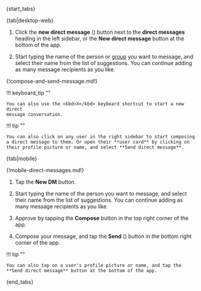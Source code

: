 {start_tabs}

{tab|desktop-web}

1. Click the **new direct message** (<i class="zulip-icon zulip-icon-square-plus"></i>)
   button next to the **direct messages** heading in the left sidebar, or
   the **New direct message** button at the bottom of the app.

1. Start typing the name of the person or [group](/help/user-groups) you want to
   message, and select their name from the list of suggestions. You can continue
   adding as many message recipients as you like.

{!compose-and-send-message.md!}

!!! keyboard_tip ""

    You can also use the <kbd>X</kbd> keyboard shortcut to start a new direct
    message conversation.

!!! tip ""

    You can also click on any user in the right sidebar to start composing
    a direct message to them. Or open their **user card** by clicking on
    their profile picture or name, and select **Send direct message**.

{tab|mobile}

{!mobile-direct-messages.md!}

1. Tap the **New DM** button.

1. Start typing the name of the person you want to message, and
   select their name from the list of suggestions. You can continue
   adding as many message recipients as you like.

1. Approve by tapping the **Compose** button in the top right corner of the app.

1. Compose your message, and tap the **Send**
   (<i class="zulip-icon zulip-icon-send mobile-help"></i>) button in the
   bottom right corner of the app.

!!! tip ""

    You can also tap on a user's profile picture or name, and tap the
    **Send direct message** button at the bottom of the app.

{end_tabs}
